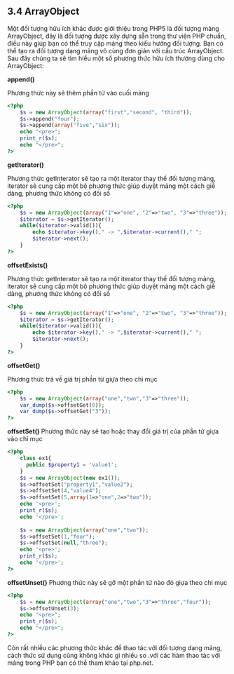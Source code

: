 ## 3.4 ArrayObject

Một đối tượng hữu ích khác được giới thiệu trong PHP5 là đối tượng mảng ArrayObject, đây là đối tượng được xây dựng sẵn
trong thư viện PHP chuẩn, điều này giúp bạn có thể truy cập mảng theo kiểu hướng đối tượng. Bạn có thể tạo ra đối tượng
dạng mảng vô cùng đơn giản với cấu trúc ArrayObject. Sau đây chúng ta sẽ tìm hiểu một số phương thức hữu ích thường dùng
cho ArrayObject:

**append()**

Phương thức này sẽ thêm phần tử vào cuối mảng

```php
<?php
    $s = new ArrayObject(array("first","second", "third"));
    $s->append("four");
    $s->append(array("five","six"));
    echo "<pre>";
    print_r($s);
    echo "</pre>";
?>
```

**getIterator()**

Phương thức getInterator sẽ tạo ra một iterator thay thế đối tượng mảng, iterator sẽ cung cấp một bộ phương thức giúp
duyệt mảng một cách giễ dàng, phương thức không có đối số

```php
<?php
    $s = new ArrayObject(array("1"=>"one", "2"=>"two", "3"=>"three"));
    $iterator = $s->getIterator();
    while($iterator->valid()){
        echo $iterator->key()," -> ",$iterator->current()," ";
        $iterator->next();
    }
?>
```

**offsetExists()**

Phương thức getInterator sẽ tạo ra một iterator thay thế đối tượng mảng, iterator sẽ cung cấp một bộ phương thức
giúp duyệt mảng một cách giễ dàng, phương thức không có đối số

```php
<?php
    $s = new ArrayObject(array("1"=>"one", "2"=>"two", "3"=>"three"));
    $iterator = $s->getIterator();
    while($iterator->valid()){
        echo $iterator->key()," -> ",$iterator->current()," ";
        $iterator->next();
    }
?>
```
**offsetGet()**

Phương thức trả về giá trị phần tử giựa theo chỉ mục
```php
<?php
    $s = new ArrayObject(array("one","two","3"=>"three"));
    var_dump($s->offsetGet(0));
    var_dump($s->offsetGet("3"));
?>
```
**offsetSet()**
Phương thức này sẽ tạo hoặc thay đổi giá trị của phần tử giựa vào chỉ mục

```php
<?php
    class ex1{
      public $property1 = 'value1';
    }
    $s = new ArrayObject(new ex1());
    $s->offsetSet("property1","value2");
    $s->offsetSet(4,"value4");
    $s->offsetSet(5,array(1=>"one",2=>"two"));
    echo '<pre>';
    print_r($s);
    echo '</pre>';
       
    $s = new ArrayObject(array("one","two"));
    $s->offsetSet(1,"four");
    $s->offsetSet(null,"three");
    echo '<pre>';
    print_r($s);
    echo '</pre>';
?>
```
**offsetUnset()**
Phương thức này sẽ gỡ một phần tử nào đó giựa theo chỉ mục
```php
<?php
    $s = new ArrayObject(array("one","two","3"=>"three","four"));
    $s->offsetUnset(3);
    echo "<pre>";
    print_r($s);
    echo "</pre>";
?>
```
Còn rất nhiều các phương thức khác để thao tác với đối tượng dạng mảng, cách thức sử dụng cũng không khác gì nhiều so
.với các hàm thao tác với mảng trong PHP bạn có thể tham khảo tại php.net.
